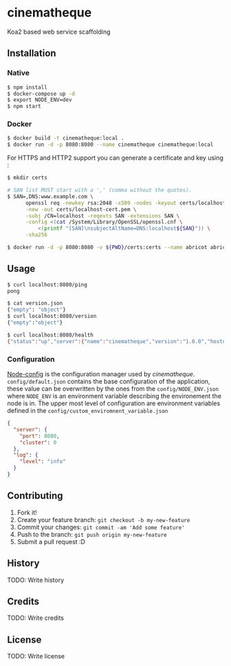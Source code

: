 # cinematheque

Koa2 based web service scaffolding

## Installation

### Native
```sh
$ npm install
$ docker-compose up -d
$ export NODE_ENV=dev
$ npm start
```

### Docker
```sh
$ docker build -t cinematheque:local .
$ docker run -d -p 8080:8080 --name cinematheque cinematheque:local
```

For HTTPS and HTTP2 support you can generate a certificate and key using :
```sh
$ mkdir certs

# SAN list MUST start with a ',' (comma without the quotes).
$ SAN=,DNS:www.example.com \
      openssl req -newkey rsa:2048 -x509 -nodes -keyout certs/localhost-privkey.pem \
      -new -out certs/localhost-cert.pem \
      -subj /CN=localhost -reqexts SAN -extensions SAN \
      -config <(cat /System/Library/OpenSSL/openssl.cnf \
          <(printf "[SAN]\nsubjectAltName=DNS:localhost${SAN}")) \
      -sha256

$ docker run -d -p 8080:8080 -v ${PWD}/certs:certs --name abricot abricot:local
```

## Usage

```sh
$ curl localhost:8080/ping
pong

$ cat version.json 
{"empty": "object"}
$ curl localhost:8080/version
{"empty":"object"}

$ curl localhost:8080/health     
{"status":"up","server":{"name":"cinematheque","version":"1.0.0","hostname":"c05925e6d6a4"}}

```

### Configuration
[Node-config](https://github.com/lorenwest/node-config) is the configuration manager used
by *cinematheque*. `config/default.json` contains the base configuration of the application, these 
value can be overwritten by the ones from the `config/NODE_ENV.json` where `NODE_ENV` is an
environment variable describing the environement the node is in. The upper most level of 
configuration are environment variables defined in the `config/custom_enviromnent_variable.json`


```json
{
  "server": {
    "port": 8080,
    "cluster": 0
  },
  "log": {
    "level": "info"
  }
}

```

## Contributing

1. Fork it!
2. Create your feature branch: `git checkout -b my-new-feature`
3. Commit your changes: `git commit -am 'Add some feature'`
4. Push to the branch: `git push origin my-new-feature`
5. Submit a pull request :D

## History

TODO: Write history

## Credits

TODO: Write credits

## License

TODO: Write license
